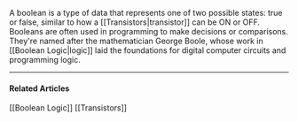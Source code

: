 A boolean is a type of data that represents one of two possible states: true or false, similar to how a [[Transistors|transistor]] can be ON or OFF. Booleans are often used in programming to make decisions or comparisons. They're named after the mathematician George Boole, whose work in [[Boolean Logic|logic]] laid the foundations for digital computer circuits and programming logic.

---
#### Related Articles

[[Boolean Logic]]
[[Transistors]]
